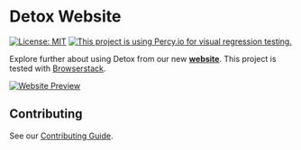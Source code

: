 # Detox Website

[![License: MIT](https://img.shields.io/badge/License-MIT-yellow.svg)](https://opensource.org/licenses/MIT)
[![This project is using Percy.io for visual regression testing.](https://percy.io/static/images/percy-badge.svg)](https://percy.io/66fcbcad/detox-website)

Explore further about using Detox from our new **[website](https://wix.github.io/Detox/)**.
This project is tested with [Browserstack](https://browserstack.com).

[![Website Preview](https://user-images.githubusercontent.com/1962469/214340717-7ac3114b-8f22-4e94-960a-47dc21b6a88b.png)](https://wix.github.io/Detox)

## Contributing

See our [Contributing Guide](https://wix.github.io/Detox/docs/contributing#detox-documentation-website).
